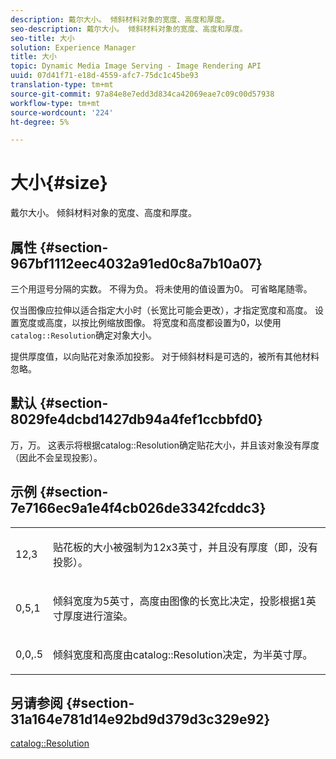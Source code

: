 ```yaml
---
description: 戴尔大小。 倾斜材料对象的宽度、高度和厚度。
seo-description: 戴尔大小。 倾斜材料对象的宽度、高度和厚度。
seo-title: 大小
solution: Experience Manager
title: 大小
topic: Dynamic Media Image Serving - Image Rendering API
uuid: 07d41f71-e18d-4559-afc7-75dc1c45be93
translation-type: tm+mt
source-git-commit: 97a84e8e7edd3d834ca42069eae7c09c00d57938
workflow-type: tm+mt
source-wordcount: '224'
ht-degree: 5%

---
```



# 大小{#size}

戴尔大小。 倾斜材料对象的宽度、高度和厚度。

## 属性 {#section-967bf1112eec4032a91ed0c8a7b10a07}

三个用逗号分隔的实数。 不得为负。 将未使用的值设置为0。 可省略尾随零。

仅当图像应拉伸以适合指定大小时（长宽比可能会更改），才指定宽度和高度。 设置宽度或高度，以按比例缩放图像。 将宽度和高度都设置为0，以使用`catalog::Resolution`确定对象大小。

提供厚度值，以向贴花对象添加投影。 对于倾斜材料是可选的，被所有其他材料忽略。

## 默认 {#section-8029fe4dcbd1427db94a4fef1ccbbfd0}

万，万。 这表示将根据catalog::Resolution确定贴花大小，并且该对象没有厚度（因此不会呈现投影）。

## 示例 {#section-7e7166ec9a1e4f4cb026de3342fcddc3}

<table id="simpletable_E3503BD975F342C58DDB4C2B56BF0CEE"> 
 <tr class="strow"> 
  <td class="stentry"> <p>12,3 </p></td> 
  <td class="stentry"> <p>贴花板的大小被强制为12x3英寸，并且没有厚度（即，没有投影）。 </p></td> 
 </tr> 
 <tr class="strow"> 
  <td class="stentry"> <p>0,5,1 </p></td> 
  <td class="stentry"> <p>倾斜宽度为5英寸，高度由图像的长宽比决定，投影根据1英寸厚度进行渲染。 </p></td> 
 </tr> 
 <tr class="strow"> 
  <td class="stentry"> <p>0,0,.5 </p></td> 
  <td class="stentry"> <p>倾斜宽度和高度由catalog::Resolution决定，为半英寸厚。 </p></td> 
 </tr> 
</table>

## 另请参阅 {#section-31a164e781d14e92bd9d379d3c329e92}

[catalog::Resolution](../../../../../ir-api/material-cat/image-rendering-api-ref/c-ir-material-catalog/c-ir-attributes-reference/r-ir-resolution.md#reference-09fe14e6bfbf4db6b7f4369fffecc806)

